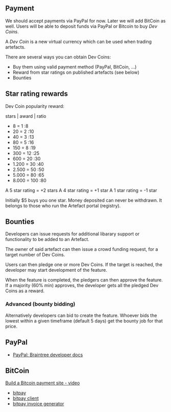 ## Payment 

We should accept payments via PayPal for now. Later we will add BitCoin as well.
Users will be able to deposit funds via PayPal or Bitcoin to buy *Dev Coins*.

A _Dev Coin_ is a new virtual currency which can be used when trading artefacts.

There are several ways you can obtain Dev Coins:
- Buy them using valid payment method (PayPal, BitCoin, ...)
- Reward from star ratings on published artefacts (see below)
- Bounties

## Star rating rewards

Dev Coin popularity reward:

stars | award | ratio
- 8 = 1 :8
- 20 = 2 :10
- 40 = 3 :13
- 80 = 5 :16
- 150 = 8 :19
- 300 = 12 :25
- 600 = 20 :30
- 1.200 = 30 :40 
- 2.500 = 50 :50
- 5.000 = 80 :65
- 8.000 = 100 :80

A 5 star rating = +2 stars
A 4 star rating = +1 star
A 1 star rating = -1 star

Initially $5 buys you one star. Money deposited can never be withdrawn. It belongs to those who run the 
Artefact portal (registry).

## Bounties

Developers can issue requests for additional libarary support or functionality to be added to an Artefact.

The owner of said artefact can then issue a crowd funding request, for a target number of Dev Coins.

Users can then pledge one or more Dev Coins. If the target is reached, the developer may start development of the feature.

When the feature is completed, the pledgers can then approve the feature. If a majority (60% min) approves, the
developer gets all the pledged Dev Coins as a reward. 

### Advanced (bounty bidding)
Alternatively developers can bid to create the feature. Whoever bids the lowest within a given timeframe (default 5 days)
get the bounty job for that price.

## PayPal

- [PayPal: Braintree developer docs](https://developers.braintreepayments.com/)

## BitCoin

[Build a Bitcoin payment site - video](https://www.youtube.com/watch?v=5ROp9Ac3UqE)

- [bitpay](https://github.com/stevenzeiler/bitpay-node)
- [bitpay client](https://github.com/bitpay/node-bitpay-client)
- [bitpay invoice generator](https://libraries.io/npm/bitpay-invoice-generator)




